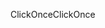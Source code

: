 <span data-ttu-id="bdc61-101">ClickOnce</span><span class="sxs-lookup"><span data-stu-id="bdc61-101">ClickOnce</span></span>